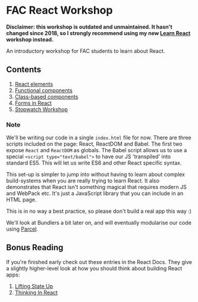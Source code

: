 # FAC React Workshop

**Disclaimer: this workshop is outdated and unmaintained. It hasn't changed since 2018, so I strongly recommend using my new [Learn React](https://github.com/oliverjam/learn-react) workshop instead.**

An introductory workshop for FAC students to learn about React.

## Contents

1. [React elements](/01-dom-begone)
2. [Functional components](/02-component-proponent)
3. [Class-based components](/03-surpass-with-class)
4. [Forms in React](/04-storm-the-form)
5. [Stopwatch Workshop](/workshop-top-notch-stopwatch)

### Note

We'll be writing our code in a single `index.html` file for now. There are three scripts included on the page: React, ReactDOM and Babel. The first two expose `React` and `ReactDOM` as globals. The Babel script allows us to use a special `<script type="text/babel">` to have our JS 'transpiled' into standard ES5. This will let us write ES6 and other React specific syntax.

This set-up is simpler to jump into without having to learn about complex build-systems when you are really trying to learn React. It also demonstrates that React isn't something magical that requires modern JS and WebPack etc. It's just a JavaScript library that you can include in an HTML page.

This is in no way a best practice, so please don't build a real app this way :)

We'll look at Bundlers a bit later on, and will eventually modularise our code using [Parcel](http://parceljs.org/).

## Bonus Reading

If you're finished early check out these entries in the React Docs. They give a slightly higher-level look at how you should think about building React apps:

1. [Lifting State Up](https://reactjs.org/docs/lifting-state-up.html)
2. [Thinking In React](https://reactjs.org/docs/thinking-in-react.html)
